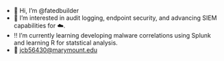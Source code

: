 - 👋 Hi, I’m @fatedbuilder
- 👀 I’m interested in audit logging, endpoint security, and advancing SIEM capabilities for :cloud:.  
- :bangbang: I’m currently learning developing malware correlations using Splunk and learning R for statstical analysis.
- :e-mail: jcb56430@marymount.edu

<!---
fatedbuilder/fatedbuilder is a ✨ special ✨ repository because its `README.md` (this file) appears on your GitHub profile.
You can click the Preview link to take a look at your changes.
--->
